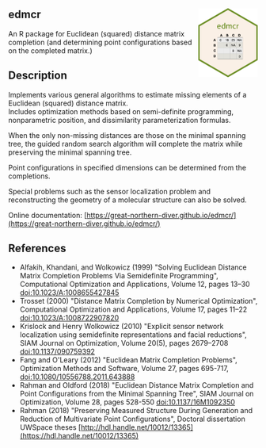 ## edmcr <img src="man/figures/logo.png" align="right" width="120" />

An R package for Euclidean (squared) distance matrix completion (and determining point configurations based on the completed matrix.)

## Description
Implements various general algorithms to estimate missing elements of a Euclidean (squared) distance matrix.  
Includes optimization methods based on semi-definite programming, nonparametric position, and dissimilarity parameterization formulas.
   
When the only non-missing distances are those on the minimal spanning tree, the guided random search algorithm will complete the matrix while preserving the minimal spanning tree.
   
Point configurations in specified dimensions can be determined from the completions. 

Special problems such as the sensor localization problem and reconstructing
the geometry of a molecular structure can also be solved.

Online documentation: [https://great-northern-diver.github.io/edmcr/](https://great-northern-diver.github.io/edmcr/)  

## References

- Alfakih, Khandani, and Wolkowicz (1999) "Solving Euclidean Distance Matrix Completion Problems Via Semidefinite Programming", Computational Optimization and Applications, Volume 12, pages 13–30 [doi:10.1023/A:1008655427845](https://doi.org/10.1023/A:1008655427845)
- Trosset (2000) "Distance Matrix Completion by Numerical Optimization", Computational Optimization and Applications, Volume 17, pages 11–22 [doi:10.1023/A:1008722907820](https://doi.org/10.1023/A:1008722907820)
- Krislock and Henry Wolkowicz (2010) "Explicit sensor network localization using semidefinite representations and facial reductions", SIAM Journal on Optimization, Volume 20(5), pages 2679–2708 [doi:10.1137/090759392](https://doi.org/10.1137/090759392)
- Fang and O'Leary (2012) "Euclidean Matrix Completion Problems", Optimization Methods and Software, Volume 27, pages 695-717,  [doi:10.1080/10556788.2011.643888](https://doi.org/10.1080/10556788.2011.643888)
- Rahman and Oldford (2018) "Euclidean Distance Matrix Completion and Point Configurations from the Minimal Spanning Tree", SIAM Journal on Optimization, Volume 28, pages 528-550  [doi:10.1137/16M1092350](https://doi.org/10.1137/16M1092350)
- Rahman (2018) "Preserving Measured Structure During Generation and Reduction of Multivariate Point Configurations", Doctoral dissertation UWSpace theses [http://hdl.handle.net/10012/13365](https://hdl.handle.net/10012/13365)

